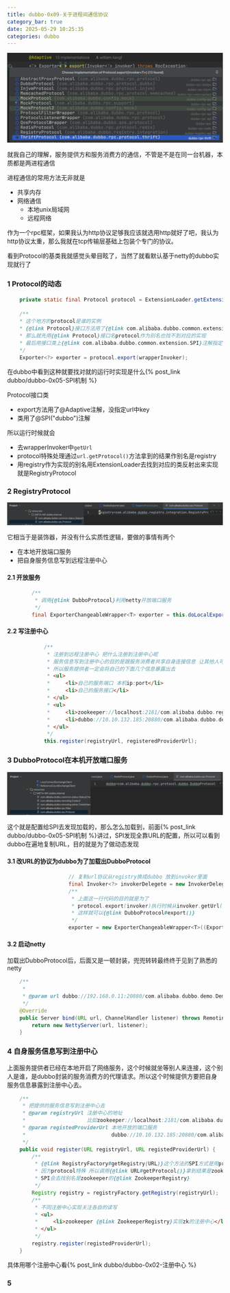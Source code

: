 ```yaml
---
title: dubbo-0x09-关于进程间通信协议
category_bar: true
date: 2025-05-29 10:25:35
categories: dubbo
---
```


![](./dubbo-0x09-关于进程间通信协议/1748485666.png)

就我自己的理解，服务提供方和服务消费方的通信，不管是不是在同一台机器，本质都是两进程通信

进程通信的常用方法无非就是
- 共享内存
- 网络通信
  - 本地unix局域网
  - 远程网络

作为一个rpc框架，如果我认为http协议足够我应该就选用http就好了吧，我认为http协议太重，那么我就在tcp传输层基础上包装个专门的协议。

看到Protocol的基类我就感觉头晕目眩了，当然了就看默认基于netty的dubbo实现就行了

### 1 Protocol的动态

```java
    private static final Protocol protocol = ExtensionLoader.getExtensionLoader(Protocol.class).getAdaptiveExtension();

    /**
    * 这个地方的protocol是谁的实例
    * {@link Protocol}接口方法用了{@link com.alibaba.dubbo.common.extension.Adaptive}却没有指定别名
    * 那么就先用{@link Protocol}接口名protocol作为别名也找不到对应的实现
    * 最后用接口类上{@link com.alibaba.dubbo.common.extension.SPI}注解指定的dubbo作为别名找到{@link DubboProtocol}这个实现
    */
    Exporter<?> exporter = protocol.export(wrapperInvoker);
```

在dubbo中看到这种就要找对就的运行时实现是什么{% post_link dubbo/dubbo-0x05-SPI机制 %}

Protocol接口类
- export方法用了@Adaptive注解，没指定url中key
- 类用了@SPI("dubbo")注解

所以运行时候就会
- 去wrapperInvoker中`getUrl`
- protocol特殊处理通过`url.getProtocol()`方法拿到的结果作别名是registry
- 用registry作为实现的别名用ExtensionLoader去找到对应的类反射出来实现就是RegistryProtocol

### 2 RegistryProtocol

![](./dubbo-0x09-关于进程间通信协议/1748506211.png)

它相当于是装饰器，并没有什么实质性逻辑，要做的事情有两个

- 在本地开放端口服务
- 把自身服务信息写到远程注册中心

#### 2.1 开放服务

```java
        /**
         * 调用{@link DubboProtocol}利用netty开放端口服务
         */
        final ExporterChangeableWrapper<T> exporter = this.doLocalExport(originInvoker);
```

#### 2.2 写注册中心

```java
            /**
             * 注册到远程注册中心 把什么注册到注册中心呢
             * 服务信息写到注册中心的目的是跟服务消费者共享自身连接信息 让其他人可以连接到自己
             * 所以服务提供者一定会将自己的下面几个信息暴露出去
             * <ul>
             *     <li>自己的服务端口 本机ip:port</li>
             *     <li>自己的服务接口</li>
             * </ul>
             * <ul>
             *     <li>zookeeper://localhost:2181/com.alibaba.dubbo.registry.RegistryService?application=native-provider&dubbo=2.0.2&export=dubbo%3A%2F%2F10.10.132.185%3A20880%2Fcom.alibaba.dubbo.demo.DemoService%3Fanyhost%3Dtrue%26application%3Dnative-provider%26bind.ip%3D10.10.132.185%26bind.port%3D20880%26dubbo%3D2.0.2%26generic%3Dfalse%26interface%3Dcom.alibaba.dubbo.demo.DemoService%26methods%3DsayHello%26pid%3D95899%26qos.port%3D22222%26side%3Dprovider%26timestamp%3D1669364001492&pid=95899&qos.port=22222&timestamp=1669364001477</li>
             *     <li>dubbo://10.10.132.185:20880/com.alibaba.dubbo.demo.DemoService?anyhost=true&application=native-provider&dubbo=2.0.2&generic=false&interface=com.alibaba.dubbo.demo.DemoService&methods=sayHello&pid=95899&side=provider&timestamp=1669364001492</li>
             * </ul>
             */
            this.register(registryUrl, registeredProviderUrl);
```

### 3 DubboProtocol在本机开放端口服务

![](./dubbo-0x09-关于进程间通信协议/1748487041.png)

这个就是配置给SPI去发现加载的，那么怎么加载到，前面{% post_link dubbo/dubbo-0x05-SPI机制 %}讲过，SPI发现全靠URL的配置，所以可以看到dubbo在遍地复制URL，目的就是为了做动态发现

#### 3.1 改URL的协议为dubbo为了加载出DubboProtocol

```java
                    // 复制url协议从registry换成dubbo 放到invoker里面
                    final Invoker<?> invokerDelegete = new InvokerDelegete<T>(originInvoker, getProviderUrl(originInvoker));
                    /**
                     * 上面这一行代码的目的就是为了
                     * protocol.export(invoker)执行时候从invoker.getUrl()拿到的url的url.getProtocol()返回的是dubbo
                     * 这样就可以{@link DubboProtocol#export()}
                     */
                    exporter = new ExporterChangeableWrapper<T>((Exporter<T>) protocol.export(invokerDelegete), originInvoker);
```

#### 3.2 启动netty

加载出DubboProtocol后，后面又是一顿封装，兜兜转转最终终于见到了熟悉的netty

```java
    /**
     *
     * @param url dubbo://192.168.0.11:20880/com.alibaba.dubbo.demo.DemoService?anyhost=true&application=native-provider&bind.ip=192.168.0.11&bind.port=20880&channel.readonly.sent=true&codec=dubbo&dubbo=2.0.2&generic=false&heartbeat=60000&interface=com.alibaba.dubbo.demo.DemoService&methods=sayHello&pid=36435&qos.port=22222&side=provider&timestamp=1669555941396
     */
    @Override
    public Server bind(URL url, ChannelHandler listener) throws RemotingException {
        return new NettyServer(url, listener);
    }
```

### 4 自身服务信息写到注册中心

上面服务提供者已经在本地开启了网络服务，这个时候就坐等别人来连接，这个别人是谁，是dubbo封装的服务消费方的代理请求。所以这个时候提供方要把自身服务信息暴露到注册中心去。

```java
    /**
     * 把提供的服务信息写到注册中心去
     * @param registryUrl 注册中心的地址
     *                    比如zookeeper://localhost:2181/com.alibaba.dubbo.registry.RegistryService?application=native-provider&dubbo=2.0.2&export=dubbo%3A%2F%2F10.10.132.185%3A20880%2Fcom.alibaba.dubbo.demo.DemoService%3Fanyhost%3Dtrue%26application%3Dnative-provider%26bind.ip%3D10.10.132.185%26bind.port%3D20880%26dubbo%3D2.0.2%26generic%3Dfalse%26interface%3Dcom.alibaba.dubbo.demo.DemoService%26methods%3DsayHello%26pid%3D95948%26qos.port%3D22222%26side%3Dprovider%26timestamp%3D1669364071921&pid=95948&qos.port=22222&timestamp=1669364071907
     * @param registedProviderUrl 本地开放的端口服务
     *                            dubbo://10.10.132.185:20880/com.alibaba.dubbo.demo.DemoService?anyhost=true&application=native-provider&dubbo=2.0.2&generic=false&interface=com.alibaba.dubbo.demo.DemoService&methods=sayHello&pid=95948&side=provider&timestamp=1669364071921
     */
    public void register(URL registryUrl, URL registedProviderUrl) {
        /**
         * {@link RegistryFactory#getRegistry(URL)}这个方法的SPI方式是用protocol取url的配置
         * 因为protocol特殊 所以调用{@link URL#getProtocol()}拿到结果是zookeeper
         * SPI会去找别名是zookeeper的{@link ZookeeperRegistry}
         */
        Registry registry = registryFactory.getRegistry(registryUrl);
        /**
         * 不同注册中心实现关注各自的读写
         * <ul>
         *     <li>zookeeper {@link ZookeeperRegistry}实现zk的注册中心</li>
         * </ul>
         */
        registry.register(registedProviderUrl);
    }
```

具体用哪个注册中心看{% post_link dubbo/dubbo-0x02-注册中心 %}

### 5 